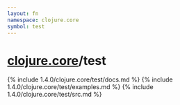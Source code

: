 ```yaml
---
layout: fn
namespace: clojure.core
symbol: test
---
```


# [clojure.core](../)/test

{% include 1.4.0/clojure.core/test/docs.md %}
{% include 1.4.0/clojure.core/test/examples.md %}
{% include 1.4.0/clojure.core/test/src.md %}

